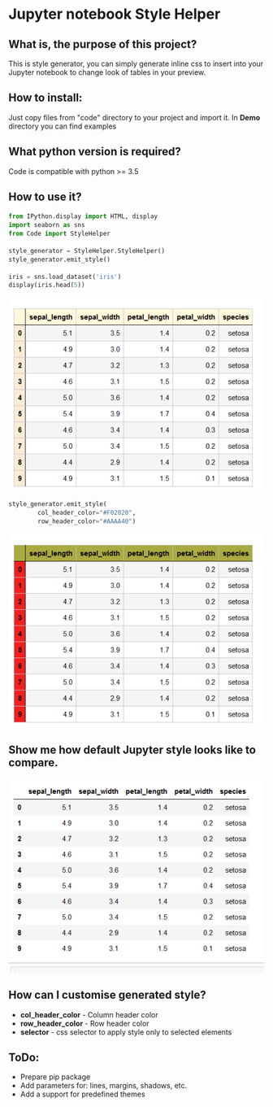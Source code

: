 # Jupyter notebook Style Helper

## What is, the purpose of this project?
This is style generator, you can simply generate inline css to insert into your Jupyter notebook to change look of tables in your preview.

## How to install:
Just copy files from "code" directory to your project and import it. In **Demo** directory you can find examples 

## What python version is required?
Code is compatible with python >= 3.5

## How to use it?
```python
from IPython.display import HTML, display
import seaborn as sns
from Code import StyleHelper

style_generator = StyleHelper.StyleHelper()
style_generator.emit_style()

iris = sns.load_dataset('iris')
display(iris.head(5))
```

![](https://github.com/RobertOlechowski/Jupyter-Style/blob/master/Doc/img2.png?raw=true)


```python
style_generator.emit_style(
        col_header_color="#F02020",
        row_header_color="#AAAA40")
```

![](https://github.com/RobertOlechowski/Jupyter-Style/blob/master/Doc/img3.png?raw=true)

## Show me how default Jupyter style looks like to compare.
![](https://github.com/RobertOlechowski/Jupyter-Style/blob/master/Doc/img1.png?raw=true)

## How can I customise generated style?
 * **col_header_color** - Column header color
 * **row_header_color** - Row header color
 * **selector** - css selector to apply style only to selected elements

## ToDo:
* Prepare pip package
* Add parameters for: lines, margins, shadows, etc.
* Add a support for predefined themes 


